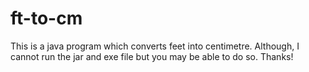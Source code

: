 # ft-to-cm
This is a java program which converts feet into centimetre.
Although, I cannot run the jar and exe file but you may be able to do so. Thanks!
